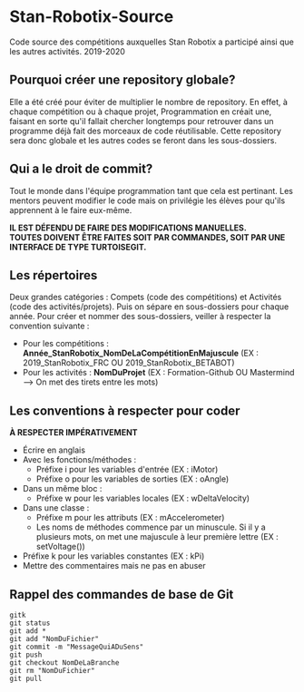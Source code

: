 # Stan-Robotix-Source
Code source des compétitions auxquelles Stan Robotix a participé ainsi que les autres activités.
2019-2020

## Pourquoi créer une repository globale?
Elle a été créé pour éviter de multiplier le nombre de repository. En effet, à chaque compétition ou à chaque projet, Programmation en créait une, faisant en sorte qu'il fallait chercher
longtemps pour retrouver dans un programme déjà fait des morceaux de code réutilisable.
Cette repository sera donc globale et les autres codes se feront dans les sous-dossiers.

## Qui a le droit de commit?
Tout le monde dans l'équipe programmation tant que cela est pertinant. Les mentors peuvent modifier le code mais on privilégie les élèves pour qu'ils apprennent à le faire eux-même.

**IL EST DÉFENDU DE FAIRE DES MODIFICATIONS MANUELLES.**  
**TOUTES DOIVENT ÊTRE FAITES SOIT PAR COMMANDES, SOIT PAR UNE INTERFACE DE TYPE TURTOISEGIT.**

## Les répertoires
Deux grandes catégories : Compets (code des compétitions) et Activités (code des activités/projets).
Puis on sépare en sous-dossiers pour chaque année.
Pour créer et nommer des sous-dossiers, veiller à respecter la convention suivante :
- Pour les compétitions : **Année_StanRobotix_NomDeLaCompétitionEnMajuscule** (EX : 2019_StanRobotix_FRC OU 2019_StanRobotix_BETABOT)
- Pour les activités : **NomDuProjet** (EX : Formation-Github OU Mastermind --> On met des tirets entre les mots)

## Les conventions à respecter pour coder
**À RESPECTER IMPÉRATIVEMENT**
- Écrire en anglais
- Avec les fonctions/méthodes :
  - Préfixe i pour les variables d'entrée (EX : iMotor)
  - Préfixe o pour les variables de sorties (EX : oAngle)
- Dans un même bloc :
  - Préfixe w pour les variables locales (EX : wDeltaVelocity)
- Dans une classe :
  - Préfixe m pour les attributs (EX : mAccelerometer)
  - Les noms de méthodes commence par un minuscule. Si il y a plusieurs mots, on met une majuscule à leur première lettre (EX : setVoltage())
- Préfixe k pour les variables constantes (EX : kPi)
- Mettre des commentaires mais ne pas en abuser

## Rappel des commandes de base de Git
```
gitk
git status
git add *
git add "NomDuFichier"
git commit -m "MessageQuiADuSens"
git push
git checkout NomDeLaBranche
git rm "NomDuFichier"
git pull
```
